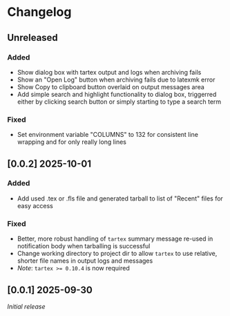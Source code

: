 # Changelog

## Unreleased

### Added

- Show dialog box with tartex output and logs when archiving fails
- Show an "Open Log" button when archiving fails due to latexmk error
- Show Copy to clipboard button overlaid on output messages area
- Add simple search and highlight functionality to dialog box, triggerred either
    by clicking search button or simply starting to type a search term

### Fixed

- Set environment variable "COLUMNS" to 132 for consistent line wrapping and for
    only really long lines

## [0.0.2] 2025-10-01

### Added

- Add used .tex or .fls file and generated tarball to list of "Recent" files for easy access

### Fixed

- Better, more robust handling of `tartex` summary message re-used in notification body when tarballing is successful
- Change working directory to project dir to allow `tartex` to use relative, shorter file names in output logs and messages
- *Note*: `tartex >= 0.10.4` is now required

## [0.0.1] 2025-09-30

*Initial release*

